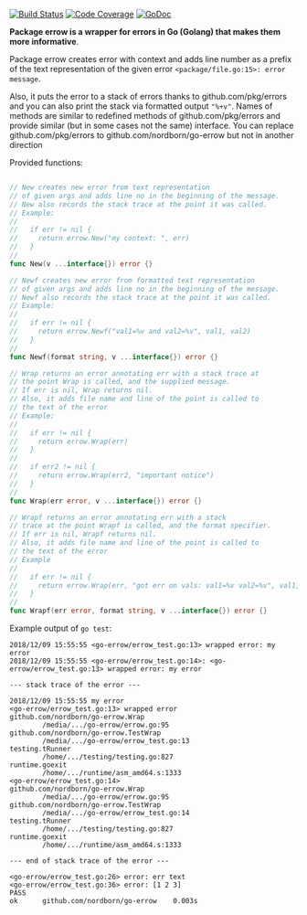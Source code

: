 [![Build Status](https://travis-ci.org/nordborn/go-errow.svg?branch=master)](https://travis-ci.org/nordborn/go-errow)
[![Code Coverage](https://codecov.io/gh/nordborn/go-errow/branch/master/graph/badge.svg)](https://codecov.io/gh/nordborn/go-errow/branch/master/graph/badge.svg)
[![GoDoc](https://godoc.org/github.com/nordborn/go-errow?status.svg)](https://godoc.org/github.com/nordborn/go-errow)

**Package errow is a wrapper for errors in Go (Golang) that makes them more informative**.


Package errow creates error with context and adds line number as a prefix
of the text representation of the given error
`<package/file.go:15>: error message`.

Also, it puts the error to a stack of errors thanks to github.com/pkg/errors
and you can also print the stack via formatted output `"%+v"`.
Names of methods are similar to redefined methods of github.com/pkg/errors
and provide similar (but in some cases not the same) interface.
You can replace github.com/pkg/errors to github.com/nordborn/go-errow but not
in another direction

Provided functions:

```Go

// New creates new error from text representation
// of given args and adds line no in the beginning of the message.
// New also records the stack trace at the point it was called.
// Example:
//
//   if err != nil {
// 	   return errow.New("my context: ", err)
//   }
//
func New(v ...interface{}) error {}

// Newf creates new error from formatted text representation
// of given args and adds line no in the beginning of the message.
// Newf also records the stack trace at the point it was called.
// Example:
//
//   if err != nil {
// 	   return errow.Newf("val1=%v and val2=%v", val1, val2)
//   }
//
func Newf(format string, v ...interface{}) error {}

// Wrap returns an error annotating err with a stack trace at
// the point Wrap is called, and the supplied message.
// If err is nil, Wrap returns nil.
// Also, it adds file name and line of the point is called to
// the text of the error
// Example:
//
//   if err != nil {
// 	   return errow.Wrap(err)
//   }
//
//   if err2 != nil {
// 	   return errow.Wrap(err2, "important notice")
//   }
//
func Wrap(err error, v ...interface{}) error {}

// Wrapf returns an error annotating err with a stack
// trace at the point Wrapf is called, and the format specifier.
// If err is nil, Wrapf returns nil.
// Also, it adds file name and line of the point is called to
// the text of the error
// Example
//
//   if err != nil {
// 	   return errow.Wrap(err, "got err on vals: val1=%v val2=%v", val1, val2)
//   }
//
func Wrapf(err error, format string, v ...interface{}) error {}
```

Example output of `go test`:

```
2018/12/09 15:55:55 <go-errow/errow_test.go:13> wrapped error: my error
2018/12/09 15:55:55 <go-errow/errow_test.go:14>: <go-errow/errow_test.go:13> wrapped error: my error

--- stack trace of the error ---

2018/12/09 15:55:55 my error
<go-errow/errow_test.go:13> wrapped error
github.com/nordborn/go-errow.Wrap
        /media/.../go-errow/errow.go:95
github.com/nordborn/go-errow.TestWrap
        /media/.../go-errow/errow_test.go:13
testing.tRunner
        /home/.../testing/testing.go:827
runtime.goexit
        /home/.../runtime/asm_amd64.s:1333
<go-errow/errow_test.go:14>
github.com/nordborn/go-errow.Wrap
        /media/.../go-errow/errow.go:95
github.com/nordborn/go-errow.TestWrap
        /media/.../go-errow/errow_test.go:14
testing.tRunner
        /home/.../testing/testing.go:827
runtime.goexit
        /home/.../runtime/asm_amd64.s:1333
        
--- end of stack trace of the error ---

<go-errow/errow_test.go:26> error: err text
<go-errow/errow_test.go:36> error: [1 2 3]
PASS
ok      github.com/nordborn/go-errow    0.003s

```